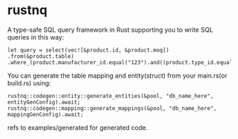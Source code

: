 # rustnq

A type-safe SQL query framework in Rust supporting you to write SQL queries in this way:

    let query = select(vec![&product.id, &product.moq])
    .from(&product.table)
    .where_(product.manufacturer_id.equal("123").and((product.type_id.equal(type.id).or(product.category_id.equal(category.id)))));

You can generate the table mapping and entity(struct) from your main.rs(or build.rs) using:

    rustnq::codegen::entity::generate_entities(&pool, "db_name_here", entityGenConfig).await;
    rustnq::codegen::mapping::generate_mappings(&pool, "db_name_here", mappingGenConfig).await;

refs to examples/generated for generated code.